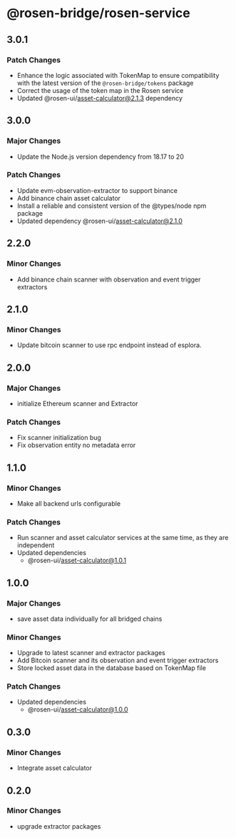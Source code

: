 # @rosen-bridge/rosen-service

## 3.0.1

### Patch Changes

- Enhance the logic associated with TokenMap to ensure compatibility with the latest version of the `@rosen-bridge/tokens` package
- Correct the usage of the token map in the Rosen service
- Updated @rosen-ui/asset-calculator@2.1.3 dependency

## 3.0.0

### Major Changes

- Update the Node.js version dependency from 18.17 to 20

### Patch Changes

- Update evm-observation-extractor to support binance
- Add binance chain asset calculator
- Install a reliable and consistent version of the @types/node npm package
- Updated dependency @rosen-ui/asset-calculator@2.1.0

## 2.2.0

### Minor Changes

- Add binance chain scanner with observation and event trigger extractors

## 2.1.0

### Minor Changes

- Update bitcoin scanner to use rpc endpoint instead of esplora.

## 2.0.0

### Major Changes

- initialize Ethereum scanner and Extractor

### Patch Changes

- Fix scanner initialization bug
- Fix observation entity no metadata error

## 1.1.0

### Minor Changes

- Make all backend urls configurable

### Patch Changes

- Run scanner and asset calculator services at the same time, as they are independent
- Updated dependencies
  - @rosen-ui/asset-calculator@1.0.1

## 1.0.0

### Major Changes

- save asset data individually for all bridged chains

### Minor Changes

- Upgrade to latest scanner and extractor packages
- Add Bitcoin scanner and its observation and event trigger extractors
- Store locked asset data in the database based on TokenMap file

### Patch Changes

- Updated dependencies
  - @rosen-ui/asset-calculator@1.0.0

## 0.3.0

### Minor Changes

- Integrate asset calculator

## 0.2.0

### Minor Changes

- upgrade extractor packages
